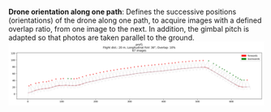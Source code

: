 **Drone orientation along one path**:
Defines the successive positions (orientations) of the drone along one path, to acquire images with a defined overlap ratio, from one image to the next.
In addition, the gimbal pitch is adapted so that photos are taken parallel to the ground.
![prof1](/drone_orientation/prof1_orientations.svg)
